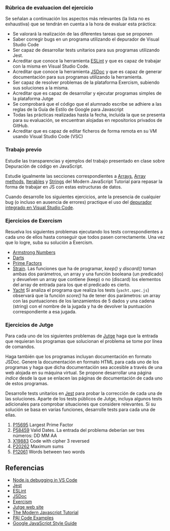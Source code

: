 ### Rúbrica de evaluacion del ejercicio
Se señalan a continuación los aspectos más relevantes (la lista no es exhaustiva)
que se tendrán en cuenta a la hora de evaluar esta práctica:
* Se valorará la realización de las diferentes tareas que se proponen
* Saber corregir bugs en un programa utilizando el depurador de Visual Studio Code
* Ser capaz de desarrollar tests unitarios para sus programas utilizando Jest.
* Acreditar que conoce la herramienta 
[ESLint](https://eslint.org/)
y que es capaz de trabajar con la misma en Visual Studio Code.
* Acreditar que conoce la herramienta 
[JSDoc](https://jsdoc.app/)
y que es capaz de generar documentación para sus programas utilizando la herramienta.
* Ser capaz de resolver problemas de la plataforma Exercism, subiendo sus soluciones a la misma.
* Acreditar que es capaz de desarrollar y ejecutar programas simples de la plataforma Jutge
* Se comprobará que el código que el alumnado escribe se adhiere a las reglas de la Guía de Estilo de Google
  para Javascript
* Todas las prácticas realizadas hasta la fecha, incluída la que se presenta para su evaluación, se encuentran alojadas en repositorios privados de GitHub.
* Acreditar que es capaz de editar ficheros de forma remota en su VM usando Visual Studio
  Code (VSC)

### Trabajo previo
Estudie las transparencias y ejemplos del trabajo presentado en clase sobre Depuración de código en
JavaScript.

Estudie igualmente las secciones correspondientes a 
[Arrays](https://javascript.info/array),
[Array methods](https://javascript.info/array-methods),
[Iterables](https://javascript.info/iterable)
y
[Strings](https://javascript.info/string)
del Modern JavaScript Tutorial para repasar la forma de trabajar en JS con estas estructuras de datos.

Cuando desarrolle los siguientes ejercicios, ante la presencia de cualquier bug (o incluso en ausencia de
errores) practique el uso del 
[depurador integrado en Visual Studio Code](https://code.visualstudio.com/docs/nodejs/nodejs-debugging).


### Ejercicios de Exercism
Resuelva los siguientes problemas ejecutando los tests correspondientes a cada uno de ellos hasta conseguir
que todos pasen correctamente. 
Una vez que lo logre, suba su solución a Exercism.
* [Armstrong Numbers](https://exercism.org/tracks/javascript/exercises/armstrong-numbers)
* [Darts](https://exercism.org/tracks/javascript/exercises/darts)
* [Prime Factors](https://exercism.org/tracks/javascript/exercises/prime-factors)
* [Strain](https://exercism.org/tracks/javascript/exercises/strain). 
  Las funciones que ha de programar, *keep()* y *discard()* toman ambas dos parámetros, 
  un array y una función booleana (un predicado) y devuelven un array que contiene (keep) o no (discard) los elementos del array de entrada para los que el predicado es cierto.
* [Yacht](https://exercism.org/tracks/javascript/exercises/yacht)
  Si analiza el programa que realiza los tests (`yacht.spec.js`) observará que la función *score()* ha de tener dos parámetros: 
  un array con las puntuaciones de los lanzamientos de 5 dados y una cadena (string) con el nombre de la jugada y ha de devolver 
  la puntuación correspondiente a esa jugada.

### Ejercicios de Jutge
Para cada uno de los siguientes problemas de 
[Jutge](https://jutge.org/)
haga que la entrada que requieran los programas que solucionan el problema se tome por línea de comandos.

Haga también que los programas incluyan documentación en formato JSDoc. 
Genere la documentación en formato HTML para cada uno de los programas y haga que dicha documentación 
sea accesible a través de una web alojada en su máquina virtual.
Se propone desarrollar una página *índice* desde la que se enlacen las páginas de documentación de cada uno de
estos programas.

Desarrolle tests unitarios en 
[Jest](https://jestjs.io/)
para probar la corrección de cada una de las soluciones.
Aparte de los tests públicos de Jutge, incluya algunos tests adicionales para comprobar situaciones que
considere relevantes.
Si su solución se basa en varias funciones, desarrolle tests para cada una de ellas.

1. [P15695](https://jutge.org/problems/P15695_en) Largest Prime Factor
2. [P58459](https://jutge.org/problems/P58459_en) Valid Dates. La entrada del problema deberían ser tres números: DD MM AA
3. [X19883](https://drive.google.com/file/d/1aoN7uj0KX6RvWtngTqYMqpxep2_P-XFc/view?usp=sharing) Code with cipher 3 reversed 
4. [P20262](https://jutge.org/problems/P20262_en) Maximum sums
5. [P12061](https://jutge.org/problems/P12061) Words between two words

## Referencias
* [Node.js debugging in VS Code](https://code.visualstudio.com/docs/nodejs/nodejs-debugging)
* [Jest](https://jestjs.io/)
* [ESLint](https://eslint.org/)
* [JSDoc](https://jsdoc.app/)
* [Exercism](https://exercism.io/)
* [Jutge web site](https://jutge.org/)
* [The Modern Javascript Tutorial](https://javascript.info)
* [PAI Code Examples](https://github.com/ULL-ESIT-PAI-2021-2022/PAI-class-code-examples/tree/master/src)
* [Google JavaScript Style Guide](https://google.github.io/styleguide/jsguide.html)
